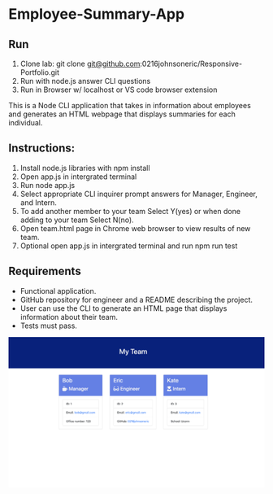 # Employee-Summary-App

## Run
1) Clone lab: git clone git@github.com:0216johnsoneric/Responsive-Portfolio.git
2) Run with node.js answer CLI questions 
3) Run in Browser w/ localhost or VS code browser extension

This is a Node CLI application that takes in information about employees and generates an HTML webpage that displays summaries for each individual. 

## Instructions:
1) Install node.js libraries with npm install
2) Open app.js in intergrated terminal
3) Run node app.js
4) Select appropriate CLI inquirer prompt answers for Manager, Engineer, and Intern.
5) To add another member to your team Select Y(yes) or when done adding to your team Select N(no).
6) Open team.html page in Chrome web browser to view results of new team.
7) Optional open app.js in intergrated terminal and run npm run test

## Requirements

* Functional application.
* GitHub repository for engineer and a README describing the project.
* User can use the CLI to generate an HTML page that displays information about their team.
* Tests must pass.

<img src="Assets/Screen Shot 2020-10-13 at 8.05.42 PM.png"/>



